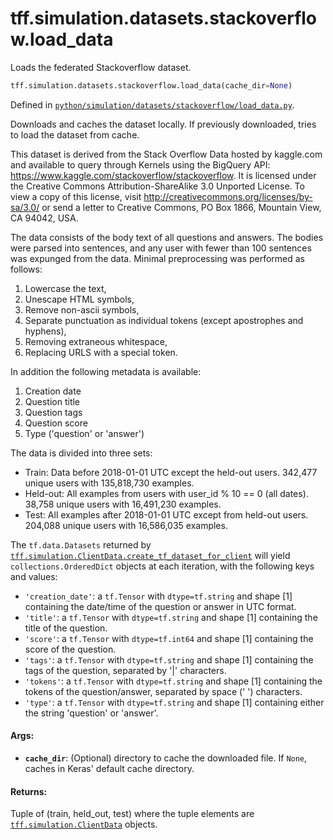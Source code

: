 <div itemscope itemtype="http://developers.google.com/ReferenceObject">
<meta itemprop="name" content="tff.simulation.datasets.stackoverflow.load_data" />
<meta itemprop="path" content="Stable" />
</div>

# tff.simulation.datasets.stackoverflow.load_data

Loads the federated Stackoverflow dataset.

```python
tff.simulation.datasets.stackoverflow.load_data(cache_dir=None)
```

Defined in
[`python/simulation/datasets/stackoverflow/load_data.py`](http://github.com/tensorflow/federated/tree/master/tensorflow_federated/python/simulation/datasets/stackoverflow/load_data.py).

<!-- Placeholder for "Used in" -->

Downloads and caches the dataset locally. If previously downloaded, tries to
load the dataset from cache.

This dataset is derived from the Stack Overflow Data hosted by kaggle.com and
available to query through Kernels using the BigQuery API:
https://www.kaggle.com/stackoverflow/stackoverflow. It is licensed under the
Creative Commons Attribution-ShareAlike 3.0 Unported License. To view a copy of
this license, visit http://creativecommons.org/licenses/by-sa/3.0/ or send a
letter to Creative Commons, PO Box 1866, Mountain View, CA 94042, USA.

The data consists of the body text of all questions and answers. The bodies were
parsed into sentences, and any user with fewer than 100 sentences was expunged
from the data. Minimal preprocessing was performed as follows:

1.  Lowercase the text,
2.  Unescape HTML symbols,
3.  Remove non-ascii symbols,
4.  Separate punctuation as individual tokens (except apostrophes and hyphens),
5.  Removing extraneous whitespace,
6.  Replacing URLS with a special token.

In addition the following metadata is available:

1.  Creation date
2.  Question title
3.  Question tags
4.  Question score
5.  Type ('question' or 'answer')

The data is divided into three sets:

-   Train: Data before 2018-01-01 UTC except the held-out users. 342,477 unique
    users with 135,818,730 examples.
-   Held-out: All examples from users with user_id % 10 == 0 (all dates). 38,758
    unique users with 16,491,230 examples.
-   Test: All examples after 2018-01-01 UTC except from held-out users. 204,088
    unique users with 16,586,035 examples.

The `tf.data.Datasets` returned by
<a href="../../../../tff/simulation/ClientData.md#create_tf_dataset_for_client"><code>tff.simulation.ClientData.create_tf_dataset_for_client</code></a>
will yield `collections.OrderedDict` objects at each iteration, with the
following keys and values:

-   `'creation_date'`: a `tf.Tensor` with `dtype=tf.string` and shape [1]
    containing the date/time of the question or answer in UTC format.
-   `'title'`: a `tf.Tensor` with `dtype=tf.string` and shape [1] containing the
    title of the question.
-   `'score'`: a `tf.Tensor` with `dtype=tf.int64` and shape [1] containing the
    score of the question.
-   `'tags'`: a `tf.Tensor` with `dtype=tf.string` and shape [1] containing the
    tags of the question, separated by '|' characters.
-   `'tokens'`: a `tf.Tensor` with `dtype=tf.string` and shape [1] containing
    the tokens of the question/answer, separated by space (' ') characters.
-   `'type'`: a `tf.Tensor` with `dtype=tf.string` and shape [1] containing
    either the string 'question' or 'answer'.

#### Args:

*   <b>`cache_dir`</b>: (Optional) directory to cache the downloaded file. If
    `None`, caches in Keras' default cache directory.

#### Returns:

Tuple of (train, held_out, test) where the tuple elements are
<a href="../../../../tff/simulation/ClientData.md"><code>tff.simulation.ClientData</code></a>
objects.
